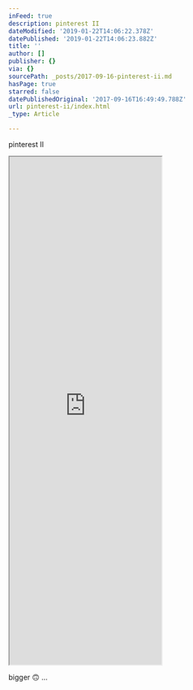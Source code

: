 ```yaml
---
inFeed: true
description: pinterest II
dateModified: '2019-01-22T14:06:22.378Z'
datePublished: '2019-01-22T14:06:23.882Z'
title: ''
author: []
publisher: {}
via: {}
sourcePath: _posts/2017-09-16-pinterest-ii.md
hasPage: true
starred: false
datePublishedOriginal: '2017-09-16T16:49:49.788Z'
url: pinterest-ii/index.html
_type: Article

---
```

pinterest II

<iframe src="https://the-grid.github.io/ed-userhtml/?g=eJxljkEKwjAQAO--IuSerh5EK01_4QO2ybZJsU3ILgR_b0VB0esMA9OxKzGLQr6vTnkaqSguzmoAZCbhJsdVqBBL49ICM8MGojQz676DV93vOlQeBc3mjE9W0zKQvzIV_eFDwuJNjV6C1afz_kuxwxuZQHEKYnV7_Hfv7NBuKhQarQ4imS8AtdafxymhRA4pw3MR-weTaU6H" height="1000" style=""></iframe>

bigger 🙃 ...
